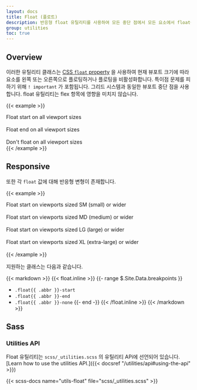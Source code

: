 ```yaml
---
layout: docs
title: Float (플로트)
description: 반응형 float 유틸리티를 사용하여 모든 중단 점에서 모든 요소에서 float을 전환합니다.
group: utilities
toc: true
---
```


## Overview

이러한 유틸리티 클래스는 [CSS `float` property](https://developer.mozilla.org/en-US/docs/Web/CSS/float) 을 사용하여 현재 뷰포트 크기에 따라 요소를 왼쪽 또는 오른쪽으로 플로팅하거나 플로팅을 비활성화합니다. 특이점 문제를 피하기 위해 `! important` 가 포함됩니다. 그리드 시스템과 동일한 뷰포트 중단 점을 사용합니다. float 유틸리티는 flex 항목에 영향을 미치지 않습니다.

{{< example >}}
<div class="float-start">Float start on all viewport sizes</div><br>
<div class="float-end">Float end on all viewport sizes</div><br>
<div class="float-none">Don't float on all viewport sizes</div>
{{< /example >}}

## Responsive

또한 각 `float` 값에 대해 반응형 변형이 존재합니다.

{{< example >}}
<div class="float-sm-start">Float start on viewports sized SM (small) or wider</div><br>
<div class="float-md-start">Float start on viewports sized MD (medium) or wider</div><br>
<div class="float-lg-start">Float start on viewports sized LG (large) or wider</div><br>
<div class="float-xl-start">Float start on viewports sized XL (extra-large) or wider</div><br>
{{< /example >}}

지원하는 클래스는 다음과 같습니다.

{{< markdown >}}
{{< float.inline >}}
{{- range $.Site.Data.breakpoints }}
- `.float{{ .abbr }}-start`
- `.float{{ .abbr }}-end`
- `.float{{ .abbr }}-none`
{{- end -}}
{{< /float.inline >}}
{{< /markdown >}}

## Sass

### Utilities API

Float 유틸리티는 `scss/_utilities.scss` 의 유틸리티 APi에 선언되어 있습니다. [Learn how to use the utilities API.]({{< docsref "/utilities/api#using-the-api" >}})

{{< scss-docs name="utils-float" file="scss/_utilities.scss" >}}
